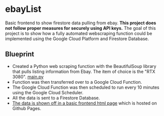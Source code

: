 # ebayList
Basic frontend to show firestore data pulling from ebay.
**This project does not follow proper measures for securely using API keys.**
The goal of this project is to show how a fully automated webscraping function could be implemented using the Google Cloud Platform and Firestore Database.

## Blueprint

- Created a Python web scraping function with the BeautifulSoup library that pulls listing information from Ebay. The item of choice is the "RTX 3080". [main.py](main.py)
- Function was then transferred over to a Google Cloud Function.
- The Google Cloud Function was then scheduled to run every 10 minutes using the Google Cloud Scheduler.
- All the data is sent to a Firestore Database.
- [The data is shown off in a basic frontend html page](index.html) which is hosted on Github Pages.
